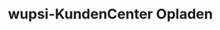 ---
title: "wupsi-KundenCenter Opladen"
url: /leverkusen/wupsi-kundencenter-opladen/
shop: Tickets
---